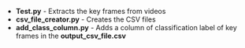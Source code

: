 * **Test.py** - Extracts the key frames from videos
* **csv_file_creator.py** - Creates the CSV files
* **add_class_column.py** - Adds a column of classification label of key frames in the **output_csv_file.csv**

